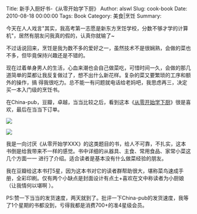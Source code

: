 Title: 新手入厨好书-《从零开始学下厨》
Author: alswl
Slug: cook-book
Date: 2010-08-18 00:00:00
Tags: Book
Category: 美食|烹饪
Summary: 

今天在人人戏言"其实，我高考第一志愿是新东方烹饪学校，分数不够才学的计算机"，居然有朋友问我真的假的，认真你就输了~

不过话说回来，烹饪是我为数不多的爱好之一，虽然技术不是很娴熟，会做的菜也不多，但毕竟保持兴趣还是不错的。

现在过着单身男人的生活，心血来潮也会自己做菜吃，可惜时间一久，会做的那几道简单的菜都让我反复做过了，想不出什么新花样。复杂的菜又要繁琐的工序和额外的操作，搞
得我很吃力。总不能一有问题就电话给老妈吧，我思虑再三，决定买一本入门级的烹饪书。

在China-pub，豆瓣，卓越，当当比较之后，看到这本《[从零开始学下厨](http://book.douban.com/subject/3136744/
)》很是喜欢，最后在当当下订单。

![](http://t.douban.com/lpic/s3174468.jpg)

![](http://upload-log4d.qiniudn.com/2010/08/cook_book.jpg)

我是一向讨厌《从零开始学XXX》的这类题目的书，给人不可靠，不扎实，这本书倒是给我带来不一样的感觉。书中详细的从器具、主食、常用食品、家常小菜这几个方面一一
进行了介绍。适合读者是基本没有什么做菜经验的朋友。

我在豆瓣给这本书打5星，因为这本书对它的读者群帮助很大，堪称菜鸟速成手册，全彩印刷。仅有两个小缺点是封面设计有点土+喜欢在文中称读者为小厨娘（让我情何以堪啊
）。

PS:赞一下当当的发货速度，两天就到了。批评一下China-pub的发货速度，我等了1个星期的书都没到，亏得我都是消费700+的准4星级会员。

